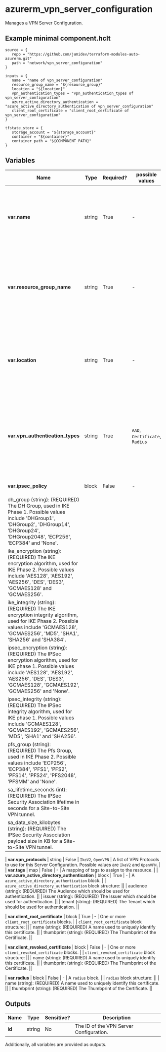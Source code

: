 # azurerm_vpn_server_configuration

Manages a VPN Server Configuration.

## Example minimal component.hclt

```hcl
source = {
   repo = "https://github.com/jumidev/terraform-modules-auto-azurerm.git" 
   path = "network/vpn_server_configuration" 
}

inputs = {
   name = "name of vpn_server_configuration" 
   resource_group_name = "${resource_group}" 
   location = "${location}" 
   vpn_authentication_types = "vpn_authentication_types of vpn_server_configuration" 
   azure_active_directory_authentication = "azure_active_directory_authentication of vpn_server_configuration" 
   client_root_certificate = "client_root_certificate of vpn_server_configuration" 
}

tfstate_store = {
   storage_account = "${storage_account}" 
   container = "${container}" 
   container_path = "${COMPONENT_PATH}" 
}

```

## Variables

| Name | Type | Required? |  possible values |  Description |
| ---- | ---- | --------- |  ----------- | ----------- |
| **var.name** | string | True | -  |  The Name which should be used for this VPN Server Configuration. Changing this forces a new resource to be created. | 
| **var.resource_group_name** | string | True | -  |  The Name of the Resource Group in which this VPN Server Configuration should be created. Changing this forces a new resource to be created. | 
| **var.location** | string | True | -  |  The Azure location where this VPN Server Configuration should be created. Changing this forces a new resource to be created. | 
| **var.vpn_authentication_types** | string | True | `AAD`, `Certificate`, `Radius`  |  A list of Authentication Types applicable for this VPN Server Configuration. Possible values are `AAD` (Azure Active Directory), `Certificate` and `Radius`. | 
| **var.ipsec_policy** | block | False | -  |  A `ipsec_policy` block. | | `ipsec_policy` block structure: || 
|   dh_group (string): (REQUIRED) The DH Group, used in IKE Phase 1. Possible values include 'DHGroup1', 'DHGroup2', 'DHGroup14', 'DHGroup24', 'DHGroup2048', 'ECP256', 'ECP384' and 'None'. ||
|   ike_encryption (string): (REQUIRED) The IKE encryption algorithm, used for IKE Phase 2. Possible values include 'AES128', 'AES192', 'AES256', 'DES', 'DES3', 'GCMAES128' and 'GCMAES256'. ||
|   ike_integrity (string): (REQUIRED) The IKE encryption integrity algorithm, used for IKE Phase 2. Possible values include 'GCMAES128', 'GCMAES256', 'MD5', 'SHA1', 'SHA256' and 'SHA384'. ||
|   ipsec_encryption (string): (REQUIRED) The IPSec encryption algorithm, used for IKE phase 1. Possible values include 'AES128', 'AES192', 'AES256', 'DES', 'DES3', 'GCMAES128', 'GCMAES192', 'GCMAES256' and 'None'. ||
|   ipsec_integrity (string): (REQUIRED) The IPSec integrity algorithm, used for IKE phase 1. Possible values include 'GCMAES128', 'GCMAES192', 'GCMAES256', 'MD5', 'SHA1' and 'SHA256'. ||
|   pfs_group (string): (REQUIRED) The Pfs Group, used in IKE Phase 2. Possible values include 'ECP256', 'ECP384', 'PFS1', 'PFS2', 'PFS14', 'PFS24', 'PFS2048', 'PFSMM' and 'None'. ||
|   sa_lifetime_seconds (int): (REQUIRED) The IPSec Security Association lifetime in seconds for a Site-to-Site VPN tunnel. ||
|   sa_data_size_kilobytes (string): (REQUIRED) The IPSec Security Association payload size in KB for a Site-to-Site VPN tunnel. ||

| **var.vpn_protocols** | string | False | `IkeV2`, `OpenVPN`  |  A list of VPN Protocols to use for this Server Configuration. Possible values are `IkeV2` and `OpenVPN`. | 
| **var.tags** | map | False | -  |  A mapping of tags to assign to the resource. | 
| **var.azure_active_directory_authentication** | block | True | -  |  A `azure_active_directory_authentication` block. | | `azure_active_directory_authentication` block structure: || 
|   audience (string): (REQUIRED) The Audience which should be used for authentication. ||
|   issuer (string): (REQUIRED) The Issuer which should be used for authentication. ||
|   tenant (string): (REQUIRED) The Tenant which should be used for authentication. ||

| **var.client_root_certificate** | block | True | -  |  One or more `client_root_certificate` blocks. | | `client_root_certificate` block structure: || 
|   name (string): (REQUIRED) A name used to uniquely identify this certificate. ||
|   thumbprint (string): (REQUIRED) The Thumbprint of the Certificate. ||

| **var.client_revoked_certificate** | block | False | -  |  One or more `client_revoked_certificate` blocks. | | `client_revoked_certificate` block structure: || 
|   name (string): (REQUIRED) A name used to uniquely identify this certificate. ||
|   thumbprint (string): (REQUIRED) The Thumbprint of the Certificate. ||

| **var.radius** | block | False | -  |  A `radius` block. | | `radius` block structure: || 
|   name (string): (REQUIRED) A name used to uniquely identify this certificate. ||
|   thumbprint (string): (REQUIRED) The Thumbprint of the Certificate. ||




## Outputs

| Name | Type | Sensitive? | Description |
| ---- | ---- | --------- | --------- |
| **id** | string | No  | The ID of the VPN Server Configuration. | 

Additionally, all variables are provided as outputs.
